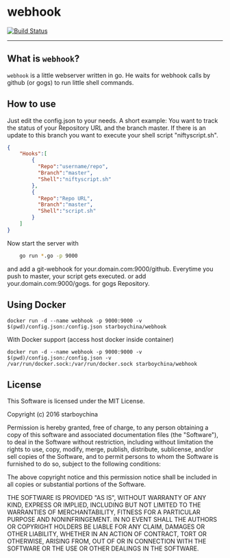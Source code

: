 webhook
=====
[![Build Status](https://travis-ci.org/starboychina/webhook.svg)](https://travis-ci.org/starboychina/webhook)

---

## What is `webhook`?

`webhook` is a little webserver written in go. He waits for webhook calls by github (or gogs) to run little shell commands.

## How to use

Just edit the config.json to your needs. A short example:
You want to track the status of your Repository URL and the branch master. If there is an update to this branch you want to execute your shell script "niftyscript.sh".

```json
{
    "Hooks":[
        {
          "Repo":"username/repo",
          "Branch":"master",
          "Shell":"niftyscript.sh"
        },
        {
          "Repo":"Repo URL",
          "Branch":"master",
          "Shell":"script.sh"
        }
    ]
}
```

Now start the server with

```sh
    go run *.go -p 9000
```

and add a git-webhook for your.domain.com:9000/github. Everytime you push to master, your script gets executed.
or add your.domain.com:9000/gogs. for gogs Repository.

## Using Docker

    docker run -d --name webhook -p 9000:9000 -v $(pwd)/config.json:/config.json starboychina/webhook

With Docker support (access host docker inside container)

    docker run -d --name webhook -p 9000:9000 -v $(pwd)/config.json:/config.json -v /var/run/docker.sock:/var/run/docker.sock starboychina/webhook


## License

This Software is licensed under the MIT License.

Copyright (c) 2016 starboychina

Permission is hereby granted, free of charge, to any person obtaining
a copy of this software and associated documentation files (the
"Software"), to deal in the Software without restriction, including
without limitation the rights to use, copy, modify, merge, publish,
distribute, sublicense, and/or sell copies of the Software, and to
permit persons to whom the Software is furnished to do so, subject to
the following conditions:

The above copyright notice and this permission notice shall be
included in all copies or substantial portions of the Software.

THE SOFTWARE IS PROVIDED "AS IS", WITHOUT WARRANTY OF ANY KIND,
EXPRESS OR IMPLIED, INCLUDING BUT NOT LIMITED TO THE WARRANTIES OF
MERCHANTABILITY, FITNESS FOR A PARTICULAR PURPOSE AND
NONINFRINGEMENT. IN NO EVENT SHALL THE AUTHORS OR COPYRIGHT HOLDERS BE
LIABLE FOR ANY CLAIM, DAMAGES OR OTHER LIABILITY, WHETHER IN AN ACTION
OF CONTRACT, TORT OR OTHERWISE, ARISING FROM, OUT OF OR IN CONNECTION
WITH THE SOFTWARE OR THE USE OR OTHER DEALINGS IN THE SOFTWARE.
